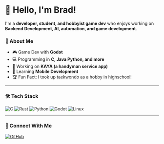 # 👋 Hello, I'm Brad!  

I'm a **developer, student, and hobbyist game dev** who enjoys working on **Backend Development, AI, automation, and game development**.  

### 📌 About Me  
- 🎮 Game Dev with **Godot**  
- 💻 Programming in **C, Java Python, and more**  
- 🔧 Working on **KAYA (a handyman service app)**  
- 🌱 Learning ****Mobile Development****  
- 🏆 Fun Fact: I took up taekwondo as a hobby in highschool!  

---

### 🛠️ Tech Stack  
![C](https://img.shields.io/badge/C-00599C?style=flat-square&logo=c&logoColor=white)
![Rust](https://img.shields.io/badge/Rust-000000?style=flat-square&logo=rust&logoColor=white)
![Python](https://img.shields.io/badge/Python-3776AB?style=flat-square&logo=python&logoColor=white)
![Godot](https://img.shields.io/badge/Godot-478CBF?style=flat-square&logo=godot-engine&logoColor=white)
![Linux](https://img.shields.io/badge/Linux-FCC624?style=flat-square&logo=linux&logoColor=black)

---


### 🔗 Connect With Me  
[![GitHub](https://img.shields.io/badge/GitHub-181717?style=flat-square&logo=github&logoColor=white)](https://github.com/SerBrad)

